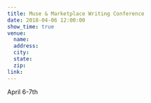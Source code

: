 ```yaml
---
title: Muse & Marketplace Writing Conference
date: 2018-04-06 12:00:00
show_time: true
venue:
  name:
  address:
  city:
  state:
  zip:
link:
---
```



April 6-7th